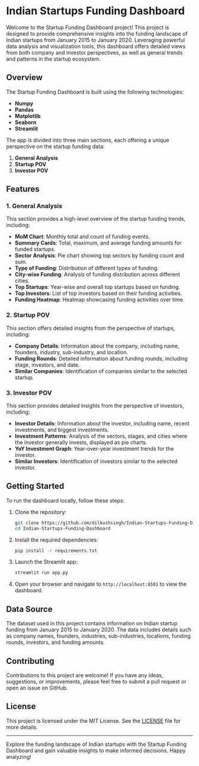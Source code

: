 # Indian Startups Funding Dashboard

Welcome to the Startup Funding Dashboard project! This project is designed to provide comprehensive insights into the funding landscape of Indian startups from January 2015 to January 2020. Leveraging powerful data analysis and visualization tools, this dashboard offers detailed views from both company and investor perspectives, as well as general trends and patterns in the startup ecosystem.

## Overview

The Startup Funding Dashboard is built using the following technologies:
- **Numpy**
- **Pandas**
- **Matplotlib**
- **Seaborn**
- **Streamlit**

The app is divided into three main sections, each offering a unique perspective on the startup funding data:

1. **General Analysis**
2. **Startup POV**
3. **Investor POV**

## Features

### 1. General Analysis
This section provides a high-level overview of the startup funding trends, including:
- **MoM Chart**: Monthly total and count of funding events.
- **Summary Cards**: Total, maximum, and average funding amounts for funded startups.
- **Sector Analysis**: Pie chart showing top sectors by funding count and sum.
- **Type of Funding**: Distribution of different types of funding.
- **City-wise Funding**: Analysis of funding distribution across different cities.
- **Top Startups**: Year-wise and overall top startups based on funding.
- **Top Investors**: List of top investors based on their funding activities.
- **Funding Heatmap**: Heatmap showcasing funding activities over time.

### 2. Startup POV
This section offers detailed insights from the perspective of startups, including:
- **Company Details**: Information about the company, including name, founders, industry, sub-industry, and location.
- **Funding Rounds**: Detailed information about funding rounds, including stage, investors, and date.
- **Similar Companies**: Identification of companies similar to the selected startup.

### 3. Investor POV
This section provides detailed insights from the perspective of investors, including:
- **Investor Details**: Information about the investor, including name, recent investments, and biggest investments.
- **Investment Patterns**: Analysis of the sectors, stages, and cities where the investor generally invests, displayed as pie charts.
- **YoY Investment Graph**: Year-over-year investment trends for the investor.
- **Similar Investors**: Identification of investors similar to the selected investor.

## Getting Started

To run the dashboard locally, follow these steps:

1. Clone the repository:
    ```bash
    git clone https://github.com/dilkushsingh/Indian-Startups-Funding-Dashboard.git
    cd Indian-Startups-Funding-Dashboard
    ```

2. Install the required dependencies:
    ```bash
    pip install -r requirements.txt
    ```

3. Launch the Streamlit app:
    ```bash
    streamlit run app.py
    ```

4. Open your browser and navigate to `http://localhost:8501` to view the dashboard.

## Data Source

The dataset used in this project contains information on Indian startup funding from January 2015 to January 2020. The data includes details such as company names, founders, industries, sub-industries, locations, funding rounds, investors, and funding amounts.

## Contributing

Contributions to this project are welcome! If you have any ideas, suggestions, or improvements, please feel free to submit a pull request or open an issue on GitHub.

## License

This project is licensed under the MIT License. See the [LICENSE](LICENSE) file for more details.

---

Explore the funding landscape of Indian startups with the Startup Funding Dashboard and gain valuable insights to make informed decisions. Happy analyzing!
